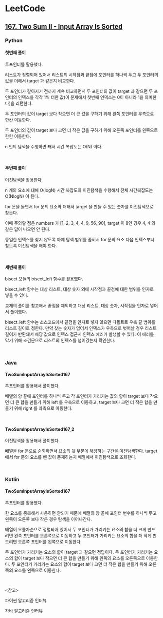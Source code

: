 # LeetCode

## [167. Two Sum II - Input Array Is Sorted](https://leetcode.com/problems/two-sum-ii-input-array-is-sorted/)

### Python

#### 첫번째 풀이

투포인터를 활용했다. 

리스트가 정렬되어 있어서 리스트의 시작점과 끝점에 포인터를 하나씩 두고 두 포인터의 값을 더해서 target 과 같은지 비교한다.

두 포인터가 같아지기 전까지 계속 비교하면서 두 포인터의 값이 target 과 같으면 두 포인터의 인덱스를 각각 1씩 더한 값(이 문제에서 첫번째 인덱스는 0이 아니라 1을 의미한다)을 리턴한다. 

두 포인터의 값이 target 보다 작으면 더 큰 값을 구하기 위해 왼쪽 포인터를 우측으로 한칸 이동한다. 

두 포인터의 값이 target 보다 크면 더 작은 값을 구하기 위해 오른쪽 포인터를 왼쪽으로 한칸 이동한다.

n 번의 탐색을 수행하면 돼서 시간 복잡도는 O(N) 이다.

<br>

#### 두번째 풀이

이진탐색을 활용한다.

n 개의 요소에 대해 O(logN) 시간 복잡도의 이진탐색을 수행해서 전체 시간복잡도는 O(NlogN) 이 된다. 

for 문을 돌면서 for 문의 요소와 더해서 target 을 만들 수 있는 숫자를 이진탐색으로 찾는다.

이때 주의할 점은 numbers 가 [1, 2, 3, 4, 4, 9, 56, 90], target 이 8인 경우 4, 4 와 같은 답이 나오면 안 된다.

동일한 인덱스를 찾지 않도록 아예 탐색 범위를 좁혀서 for 문의 요소 다음 인덱스부터 찾도록 이진탐색을 해야 한다.

<br>

#### 세번째 풀이

bisect 모듈의 bisect_left 함수를 활용했다.

bisect_left 함수는 대상 리스트, 대상 숫자 외에 시작점과 끝점에 대한 범위를 인자로 넣을 수 있다.

교재의 풀이를 참고해서 끝점을 제외하고 대상 리스트, 대상 숫자, 시작점을 인자로 넣어서 풀이했다.

bisect_left 함수는 소스코드에서 끝점을 인자로 넣지 않으면 디폴트로 우측 끝 범위를 리스트 길이로 정한다. 만약 찾는 숫자가 없어서 인덱스가 우측으로 벗어날 경우 리스트 길이가 반환돼서 해당 값으로 인덱스 접근시 인덱스 에러가 발생할 수 있다. 이 에러를 막기 위해 조건문으로 리스트의 인덱스를 넘어갔는지 확인한다.

<br>

### Java

#### TwoSumInputArrayIsSorted167

투포인터를 활용해서 풀이했다.

배열의 양 끝에 포인터를 하나씩 두고 각 포인터가 가리키는 값의 합이 target 보다 작으면 더 큰 합을 만들기 위해 left 를 우측으로 이동하고, target 보다 크면 더 작은 합을 만들기 위해 right 를 좌측으로 이동한다.

<br>

#### TwoSumInputArrayIsSorted167_2

이진탐색을 활용해서 풀이했다.

배열을 for 문으로 순회하면서 요소의 뒷 부분에 해당하는 구간을 이진탐색한다. target 에서 for 문의 요소를 뺀 값이 존재하는지 배열에서 이진탐색으로 조회한다.

<br>

### Kotlin

#### TwoSumInputArrayIsSorted167

투포인터를 활용했다.

한 요소를 중복해서 사용하면 안되기 때문에 배열의 양 끝에 포인터 변수를 하나씩 두고 왼쪽이 오른쪽 보다 작은 경우 탐색을 이어나간다. 

배열이 오름차순으로 정렬되어 있어서 두 포인터가 가리키는 요소의 합을 더 크게 만드려면 왼쪽 포인터를 오른쪽으로 이동하고 두 포인터가 가리키는 요소의 합을 더 작게 만드려면 오른쪽 포인터를 왼쪽으로 이동한다.

두 포인터가 가리키는 요소의 합이 target 과 같으면 정답이다. 두 포인터가 가리키는 요소의 합이 target 보다 작으면 더 큰 합을 만들기 위해 왼쪽의 요소를 오른쪽으로 이동한다. 두 포인터가 가리키는 요소의 합이 target 보다 크면 더 작은 합을 만들기 위해 오른쪽의 요소를 왼쪽으로 이동한다.

<br>

<참고>

파이썬 알고리즘 인터뷰

자바 알고리즘 인터뷰

